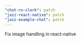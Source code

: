 ```yaml
---
"chat-rn-clerk": patch
"jazz-react-native": patch
"jazz-example-chat": patch
---
```


Fix image handling in react-native
